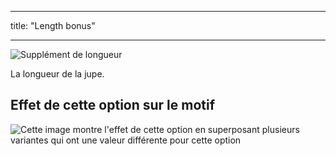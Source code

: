 - - -
title: "Length bonus"
- - -

![Supplément de longueur](lengthbonus.svg)

La longueur de la jupe.

## Effet de cette option sur le motif

![Cette image montre l'effet de cette option en superposant plusieurs variantes qui ont une valeur différente pour cette option](sandy_lengthbonus_sample.svg "Effect of this option on the pattern")
